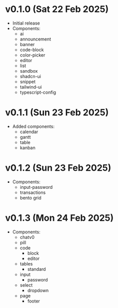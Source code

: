 # v0.1.0 (Sat 22 Feb 2025)

- Initial release
- Components:
  - ai
  - announcement
  - banner
  - code-block
  - color-picker
  - editor
  - list
  - sandbox
  - shadcn-ui
  - snippet
  - tailwind-ui
  - typescript-config
 
# v0.1.1 (Sun 23 Feb 2025)

- Added components:
  - calendar
  - gantt
  - table
  - kanban


# v0.1.2 (Sun 23 Feb 2025)
  - Components:
    - input-password
    - transactions
    - bento grid

# v0.1.3 (Mon 24 Feb 2025)
  - Components:
    - chatv0
    - pill
    - code
      - block
      - editor
    - tables
      - standard
    - input
      - password
    - select
      - dropdown
    - page
      - footer
